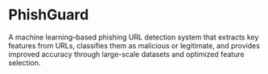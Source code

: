 # PhishGuard
A machine learning–based phishing URL detection system that extracts key features from URLs, classifies them as malicious or legitimate, and provides improved accuracy through large-scale datasets and optimized feature selection.

